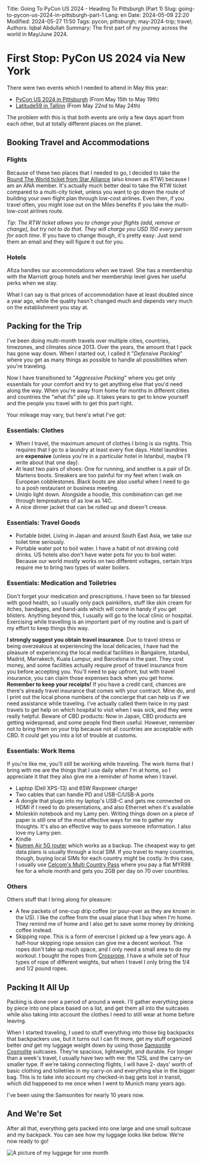 Title: Going To PyCon US 2024 - Heading To Pittsburgh (Part 1)
Slug: going-to-pycon-us-2024-in-pittsburgh-part-1
Lang: en
Date: 2024-05-09 22:20
Modified: 2024-05-27 11:50
Tags: pycon; pittsburgh; may-2024-trip; travel;
Authors: Iqbal Abdullah
Summary: The first part of my journey across the world in May/June 2024.

<!-- EDPART -->

# First Stop: PyCon US 2024 via New York

There were two events which I needed to attend in May this year:

- [PyCon US 2024 in Pittsburgh](https://us.pycon.org/2024/) (From May 15th to May 19th)
- [Latitude59 in Tallinn](https://latitude59.ee) (From May 22nd to May 24th)

The problem with this is that both events are only a few days apart from each other, but at totally different places on the planet.

<!-- EDPART -->

## Booking Travel and Accommodations

### Flights

Because of these two places that I needed to go, I decided to take the [Round The World ticket from Star Alliance](https://roundtheworld.staralliance.com/staralliance/EN/round-the-world) (also known as RTW) because I am an ANA member. It's actually much better deal to take the RTW ticket compared to a multi-city ticket, unless you want to go down the route of building your own flight plan through low-cost airlines. Even then, if you travel often, you might lose out on the Miles benefits if you take the multi-low-cost airlines route.

_Tip: The RTW ticket allows you to change your flights (add, remove or change), but try not to do that. They will charge you USD 150 every person for each time_. If you have to change though, it's pretty easy: Just send them an email and they will figure it out for you.

<!-- EDPART -->

### Hotels

Afiza handles our accommodations when we travel. She has a membership with the Marriott group hotels and her membership level gives her useful perks when we stay.

What I can say is that prices of accommodation have at least doubled since a year ago, while the quality hasn't changed much and depends very much on the establishment you stay at.

<!-- EDPART -->

## Packing for the Trip

I've been doing multi-month travels over multiple cities, countries, timezones, and climates since 2013. Over the years, the amount that I pack has gone way down. When I started out, I called it "_Defensive Packing_" where you get as many things as possible to handle all possibilities when you're traveling.

Now I have transitioned to "_Aggressive Packing_" where you get only essentials for your comfort and try to get anything else that you'd need along the way. When you're away from home for months in different cities and countries the "what ifs" pile up. 
It takes years to get to know yourself and the people you travel with to get this part right.

Your mileage may vary, but here's what I've got:

<!-- EDPART -->

### Essentials: Clothes

- When I travel, the maximum amount of clothes I bring is six nights. This requires that I go to a laundry at least every five days. Hotel laundries are **expensive** (unless you're in a particular hotel in Istanbul, maybe I'll write about that one day). 
- At least two pairs of shoes: One for running, and another is a pair of Dr. Martens boots. Sneakers are too painful for my feet when I walk on European cobblestones. Black boots are also useful when I need to go to a posh restaurant or business meeting.
- Uniqlo light down. Alongside a hoodie, this combination can get me through tempreatures of as low as 14C.
- A nice dinner jacket that can be rolled up and doesn't crease.

<!-- EDPART -->

### Essentials: Travel Goods

- Portable bidet. Living in Japan and around South East Asia, we take our toilet time seriously.
- Portable water pot to boil water. I have a habit of not drinking cold drinks. US hotels also don't have water pots for you to boil water. Because our world mostly works on two different voltages, certain trips require me to bring two types of water boilers.

<!-- EDPART -->

### Essentials: Medication and Toiletries

Don't forget your medication and prescriptions. I have been so far blessed with good health, so I usually only pack painkillers, stuff like skin cream for itches, bandages, and band-aids which will come in handy if you get blisters. Anything beyond this, I usually will go to the local clinic or hospital. Exercising while travelling is an important part of my routine and is part of my effort to keep things this way.

<!-- EDPART -->

**I strongly suggest you obtain travel insurance**. Due to travel stress or being overzealous at experiencing the local delicacies, I have had the pleasure of experiencing the local medical facilities in Bangalore, Istanbul, Madrid, Marrakech, Kuala Lumpur, and Barcelona in the past. They cost money, and some facilities actually require proof of travel insurance from you before accepting you. You'll need to pay upfront, but with travel insurance, you can claim those expenses back when you get home. **Remember to keep your receipts!**
If you have a credit card, chances are there's already travel insurance that comes with your contract. Mine do, and I print out the local phone numbers of the concierge that can help us if we need assistance while traveling. I've actually called them twice in my past travels to get help on which hospital to visit when I was sick, and they were really helpful.
Beware of CBD products: Now in Japan, CBD products are getting widespread, and some people find them useful. However, remember not to bring them on your trip because not all countries are acceptable with CBD. It could get you into a lot of trouble at customs.

<!-- EDPART -->

### Essentials: Work Items

If you're like me, you'll still be working while traveling. The work items that I bring with me are the things that I use daily when I'm at home, so I appreciate it that they also give me a reminder of home when I travel.

* Laptop (Dell XPS-13) and 65W Ravpower charger
* Two cables that can handle PD and USB-C/USB-A ports
* A dongle that plugs into my laptop's USB-C and gets me connected on HDMI if I need to do presentations, and also Ethernet when it's available
* Moleskin notebook and my Lamy pen. Writing things down on a piece of paper is still one of the most effective ways for me to gather my thoughts. It's also an effective way to pass someone information. I also love my Lamy pen.
* Kindle
* [Numen Air 5G router](https://www.glocalme.com/product/numen-air/) which works as a backup. The cheapest way to get data plans is usually through a local SIM. If you travel to many countries, though, buying local SIMs for each country might be costly. In this case, I usually use [Celcom's Multi Country Pass](https://www.celcomdigi.com/roaming) where you pay a flat MYR98 fee for a whole month and gets you 2GB per day on 70 over countries.

<!-- EDPART -->

### Others

Others stuff that I bring along for pleasure:

- A few packets of one-cup drip coffee (or pour-over as they are known in the US). I like the coffee from the usual place that I buy when I'm home. They remind me of home and I also get to save some money by drinking coffee instead.
- Skipping rope. This is a form of exercise I picked up a few years ago. A half-hour skipping rope session can give me a decent workout. The ropes don't take up much space, and I only need a small area to do my workout. I bought the ropes from [Crossrope](https://www.crossrope.com). I have a whole set of four types of rope of different weights, but when I travel I only bring the 1/4 and 1/2 pound ropes.

<!-- EDPART -->

## Packing It All Up

Packing is done over a period of around a week. I'll gather everything piece by piece into one place based on a list, and get them all into the suitcases while also taking into account the clothes I need to still wear at home before leaving.

When I started traveling, I used to stuff everything into those big backpacks that backpackers use, but it turns out I can fit more, get my stuff organized better _and_ get my luggage weight down by using those [Samsonite Cosmolite](https://shop.samsonite.com/collections/lightweight/?prefn1=collection&prefv1=Cosmolite%203.0&srules=category-position) suitcases. They're spacious, lightweight, and durable. For longer than a week's travel, I usually have two with me: the 125L and the carry-on smaller type. If we're taking connecting flights, I will have 2- days' worth of basic clothing and toiletries in my carry-on and everything else in the bigger bag. This is to take into account my checked-in bag gets lost in transit, which did happened to me once when I went to Munich many years ago.

I've been using the Samsonites for nearly 10 years now.

## And We're Set

After all that, everything gets packed into one large and one small suitcase and my backpack. You can see how my luggage
looks like below. We're now ready to go!

![A picture of my luggage for one month]({static}/images/one-month-luggage.jpg)
